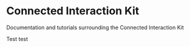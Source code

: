 # Connected Interaction Kit

Documentation and tutorials surrounding the Connected Interaction Kit

Test test
